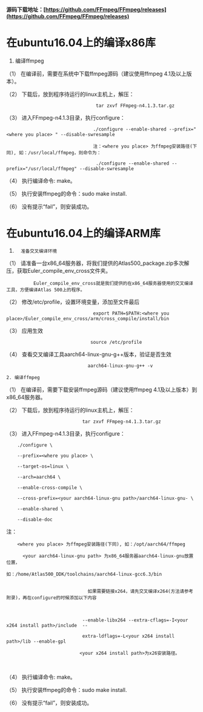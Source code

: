 **源码下载地址：[https://github.com/FFmpeg/FFmpeg/releases](https://github.com/FFmpeg/FFmpeg/releases)**
# 在ubuntu16.04上的编译x86库
 1. 编译ffmpeg

（1）       在编译前，需要在系统中下载ffmpeg源码（建议使用ffmpeg 4.1及以上版本）。

（2）       下载后，放到程序待运行的linux主机上，解压：

                                     tar zxvf FFmpeg-n4.1.3.tar.gz

（3）       进入FFmpeg-n4.1.3目录，执行configure：

                                    ./configure --enable-shared --prefix="<where you place> " --disable-swresample
    
                                    注：<where you place> 为ffmpeg安装路径(下同), 如：/usr/local/ffmpeg，则命令为：
    
                                     ./configure --enable-shared --prefix="/usr/local/ffmpeg" --disable-swresample

（4）       执行编译命令: make。

（5）       执行安装ffmpeg的命令：sudo make install.

（6）       没有提示“fail”，则安装成功。

# 在ubuntu16.04上的编译ARM库
1.       准备交叉编译环境

（1）       请准备一台x86_64服务器，将我们提供的Atlas500_package.zip多次解压，获取Euler_compile_env_cross文件夹。

              Euler_compile_env_cross就是我们提供的在x86_64服务器使用的交叉编译工具，方便编译Atlas 500上的程序。

（2）       修改/etc/profile，设置环境变量，添加至文件最后

                                    export PATH=$PATH:<where you place>/Euler_compile_env_cross/arm/cross_compile/install/bin

（3）       应用生效

                                   source /etc/profile

（4）       查看交叉编译工具aarch64-linux-gnu-g++版本，验证是否生效

                                  aarch64-linux-gnu-g++ -v
    
    2. 编译ffmpeg

（1）       在编译前，需要下载安装ffmpeg源码（建议使用ffmpeg 4.1及以上版本）到x86_64服务器。

（2）       下载后，放到程序待运行的linux主机上，解压：

                                tar zxvf FFmpeg-n4.1.3.tar.gz

（3）       进入FFmpeg-n4.1.3目录，执行configure：

        ./configure \
    
        --prefix=<where you place> \
    
        --target-os=linux \
    
        --arch=aarch64 \
    
        --enable-cross-compile \
    
        --cross-prefix=<your aarch64-linux-gnu path>/aarch64-linux-gnu- \
    
        --enable-shared \
    
        --disable-doc

 注：

        <where you place> 为ffmpeg安装路径(下同), 如：/opt/aarch64/ffmpeg 
    
          <your aarch64-linux-gnu path> 为x86_64服务器aarch64-linux-gnu放置位置，
    
    如：/home/Atlas500_DDK/toolchains/aarch64-linux-gcc6.3/bin


                                  如果需要链接x264，请先交叉编译x264(方法请参考附录)，再在configure的时候添加以下内容


​                                

                                --enable-libx264 --extra-cflags=-I<your x264 install path>/include  --
    
                                extra-ldflags=-L<your x264 install path>/lib --enable-gpl
    
                               <your x264 install path>为x26安装路径。


​         

（4）       执行编译命令: make。

（5）       执行安装ffmpeg的命令：sudo make install.

（6）       没有提示“fail”，则安装成功。